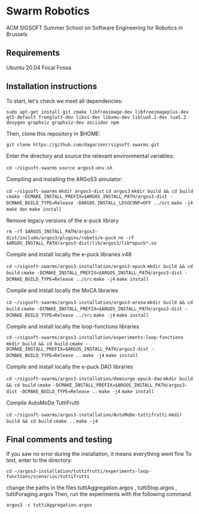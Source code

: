 # Swarm Robotics
ACM SIGSOFT Summer School on Software Engineering for Robotics in Brussels

## Requirements

Ubuntu 20.04 Focal Fossa

## Installation instructions

To start, let's check we meet all dependencies:

`sudo apt-get install git cmake libfreeimage-dev libfreeimageplus-dev qt5-default freeglut3-dev libxi-dev libxmu-dev liblua5.2-dev lua5.2 doxygen graphviz graphviz-dev asciidoc npm`

Then, clone this repository in $HOME:

`git clone https://github.com/dagarzonr/sigsoft-swarms.git`

Enter the directory and source the relevant environmental variables:

`cd ~/sigsoft-swarms`
`source argos3-env.sh`

Compiling and installing the ARGoS3 simulator:

`cd ~/sigsoft-swarms`
`mkdir argos3-dist`
`cd argos3`
`mkdir build && cd build`
`cmake -DCMAKE_INSTALL_PREFIX=$ARGOS_INSTALL_PATH/argos3-dist -DCMAKE_BUILD_TYPE=Release -DARGOS_INSTALL_LDSOCONF=OFF ../src`
`make -j4`
`make doc`
`make install`

Remove legacy versions of the e-puck library

`rm -rf $ARGOS_INSTALL_PATH/argos3-dist/include/argos3/plugins/robots/e-puck`
`rm -rf $ARGOS_INSTALL_PATH/argos3-dist/lib/argos3/lib*epuck*.so`

Compile and install locally the e-puck libraries v48

`cd ~/sigsoft-swarms/argos3-installation/argos3-epuck`
`mkdir build && cd build`
`cmake -DCMAKE_INSTALL_PREFIX=$ARGOS_INSTALL_PATH/argos3-dist -DCMAKE_BUILD_TYPE=Release ../src`
`make -j4`
`make install`

Compile and install locally the MoCA libraries

`cd ~/sigsoft-swarms/argos3-installation/argos3-arena`
`mkdir build && cd build`
`cmake -DCMAKE_INSTALL_PREFIX=$ARGOS_INSTALL_PATH/argos3-dist -DCMAKE_BUILD_TYPE=Release ../src`
`make -j4`
`make install`

Compile and install locally the loop-functions libraries

`cd ~/sigsoft-swarms/argos3-installation/experiments-loop-functions`
`mkdir build && cd build`
`cmake -DCMAKE_INSTALL_PREFIX=$ARGOS_INSTALL_PATH/argos3-dist -DCMAKE_BUILD_TYPE=Release ..`
`make -j4`
`make install`

Compile and install locally the e-puck DAO libraries

`cd ~/sigsoft-swarms/argos3-installation/demiurge-epuck-dao`
`mkdir build && cd build`
`cmake -DCMAKE_INSTALL_PREFIX=$ARGOS_INSTALL_PATH/argos3-dist -DCMAKE_BUILD_TYPE=Release ..`
`make -j4`
`make install`

Compile AutoMoDe TuttiFrutti

`cd ~/sigsoft-swarms/argos3-installation/AutoMoDe-tuttifrutti`
`mkdir build && cd build`
`cmake ..`
`make -j4`

## Final comments and testing

If you saw no error during the installation, it means everything went fine
To test, enter to the directory:

`cd ~/argos3-installation/tuttifrutti/experiments-loop-functions/scenarios/tuttifrutti`

change the paths in the files tuttiAggregation.argos , tuttiStop.argos , tuttiForaging.argos
Then, run the experiments with the following command

`argos3 -c tuttiAggregation.argos`




